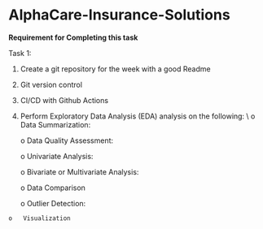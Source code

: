 # AlphaCare-Insurance-Solutions
**Requirement for Completing this task**

Task 1:
  1. Create a git repository for the week with a good Readme
  2. Git version control
  3. CI/CD with Github Actions
  4. Perform Exploratory Data Analysis (EDA) analysis on the following: \\
      o	 Data Summarization:
          
      o	Data Quality Assessment:
         
      o	Univariate Analysis:

      o	Bivariate or Multivariate Analysis:

      o	Data Comparison
     
      o	Outlier Detection:

    o	Visualization


